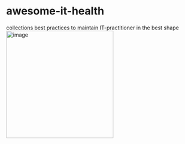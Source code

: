 # awesome-it-health
collections best practices to maintain IT-practitioner in the best shape
<img width="286" alt="image" src="https://user-images.githubusercontent.com/24706162/192282593-f5c0ec95-247b-411f-beef-fe0192d917e4.png">
